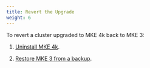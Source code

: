 ```yaml
---
title: Revert the Upgrade
weight: 6
---
```


To revert a cluster upgraded to MKE 4k back to MKE 3:

1. [Uninstall MKE 4k](../../getting-started/uninstall-cluster).

2. [Restore MKE 3 from a backup](https://docs.mirantis.com/mke/current/ops/disaster-recovery.html).

